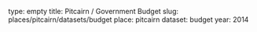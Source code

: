 type: empty
title: Pitcairn / Government Budget
slug: places/pitcairn/datasets/budget
place: pitcairn
dataset: budget
year: 2014

